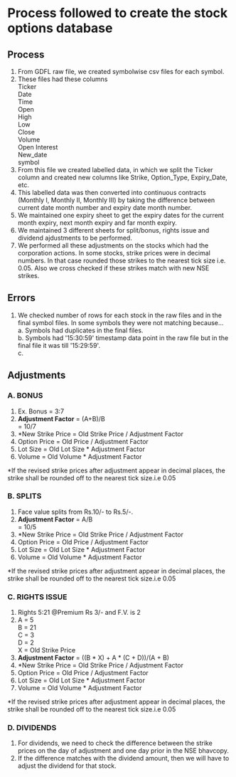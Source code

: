 # Process followed to create the stock options database
## Process
1. From GDFL raw file, we created symbolwise csv files for each symbol.
2. These files had these columns  
   Ticker  
   Date  
   Time  
   Open  
   High  
   Low  
   Close  
   Volume  
   Open Interest  
   New_date  
   symbol
3. From this file we created labelled data, in which we split the Ticker column and created new columns like Strike, Option_Type, Expiry_Date, etc.
4. This labelled data was then converted into continuous contracts (Monthly I, Monthly II, Monthly III) by taking the difference between current date month number and expiry date month number.
5. We maintained one expiry sheet to get the expiry dates for the current month expiry, next month expiry and far month expiry.
6. We maintained 3 different sheets for split/bonus, rights issue and dividend ajdustments to be performed.
7. We performed all these adjustments on the stocks which had the corporation actions. In some stocks, strike prices were in decimal numbers. In that case rounded those strikes to the nearest tick size i.e. 0.05. Also we cross checked if these strikes match with new NSE strikes.
## Errors
1. We checked number of rows for each stock in the raw files and in the final symbol files. In some symbols they were not matching because...  
   a. Symbols had duplicates in the final files.  
   b. Symbols had '15:30:59' timestamp data point in the raw file but in the final file it was till '15:29:59'.  
   c. 
## Adjustments
### A. BONUS
1. Ex. Bonus = 3:7
2. **Adjustment Factor** = (A+B)/B  
                         = 10/7
3. *New Strike Price = Old Strike Price / Adjustment Factor
4. Option Price = Old Price / Adjustment Factor
5. Lot Size = Old Lot Size * Adjustment Factor
6. Volume = Old Volume * Adjustment Factor


*If the revised strike prices after adjustment appear in decimal places, the strike shall be rounded off to the nearest tick size.i.e 0.05
### B. SPLITS
1. Face value splits from Rs.10/- to Rs.5/-.
2. **Adjustment Factor** = A/B  
                                                    = 10/5
3. *New Strike Price = Old Strike Price / Adjustment Factor
4. Option Price = Old Price / Adjustment Factor
5. Lot Size = Old Lot Size * Adjustment Factor
6. Volume = Old Volume * Adjustment Factor


*If the revised strike prices after adjustment appear in decimal places, the strike shall be rounded off to the nearest tick size.i.e 0.05
### C. RIGHTS ISSUE
1. Rights 5:21 @Premium Rs 3/- and F.V. is 2
2. A = 5  
   B = 21  
   C = 3  
   D = 2  
   X = Old Strike Price  
3. **Adjustment Factor** = ((B * X) + A * (C + D))/(A + B)
4. *New Strike Price = Old Strike Price / Adjustment Factor
5. Option Price = Old Price / Adjustment Factor
6. Lot Size = Old Lot Size * Adjustment Factor
7. Volume = Old Volume * Adjustment Factor


*If the revised strike prices after adjustment appear in decimal places, the strike shall be rounded off to the nearest tick size.i.e 0.05
### D. DIVIDENDS
1. For dividends, we need to check the difference between the strike prices on the day of adjustment and one day prior in the NSE bhavcopy.
2. If the difference matches with the dividend amount, then we will have to adjust the dividend for that stock.
